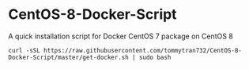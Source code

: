 # CentOS-8-Docker-Script
A quick installation script for Docker CentOS 7 package on CentOS 8 <br />

`curl -sSL https://raw.githubusercontent.com/tommytran732/CentOS-8-Docker-Script/master/get-docker.sh | sudo bash`
